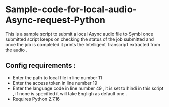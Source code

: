 # Sample-code-for-local-audio-Async-request-Python
 This is a sample script to submit a local Async audio file to Symbl once submitted script keeps on checking the status of the job submitted and once the job is completed it prints the Intelligent Transcript extracted from the audio .
 
## Config requirements :
* Enter the path to local file in line number 11
* Enter the access token in line number 19
* Enter the language code in line number 49 , it is set to hindi in this script , if none is specified it will take Engligh as default one .
* Requires Python 2.7.16
